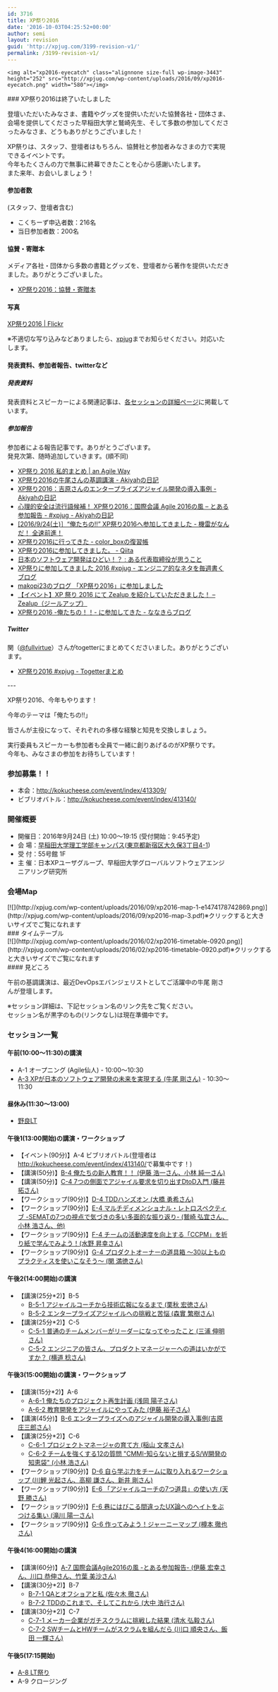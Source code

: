 ```yaml
---
id: 3716
title: XP祭り2016
date: '2016-10-03T04:25:52+00:00'
author: semi
layout: revision
guid: 'http://xpjug.com/3199-revision-v1/'
permalink: /3199-revision-v1/
---
```


`<img alt="xp2016-eyecatch" class="alignnone size-full wp-image-3443" height="252" src="http://xpjug.com/wp-content/uploads/2016/09/xp2016-eyecatch.png" width="580"></img>`

<div class="block-color-gradation-grey">### XP祭り2016は終了いたしました

登壇いただいたみなさま、書籍やグッズを提供いただいた協賛各社・団体さま、会場を提供してくださった早稲田大学と鷲崎先生、そして多数の参加してくださったみなさま、どうもありがとうございました！

XP祭りは、スタッフ、登壇者はもちろん、協賛社と参加者みなさまの力で実現できるイベントです。  
今年もたくさんの力で無事に終幕できたことを心から感謝いたします。  
また来年、お会いしましょう！

#### 参加者数

(スタッフ、登壇者含む)

- こくちーず申込者数：216名
- 当日参加者数：200名

#### 協賛・寄贈本

メディア各社・団体から多数の書籍とグッズを、登壇者から著作を提供いただきました。ありがとうございました。

- [XP祭り2016：協賛・寄贈本](http://xpjug.com/xp2016-sponsor-presentation/)

#### 写真

[XP祭り2016 | Flickr](https://www.flickr.com/photos/101974044@N02/sets/72157670977760734)

※不適切な写り込みなどありましたら、[xpjug](mailto:xpjug.staff@gmail.com)までお知らせください。対応いたします。

#### 発表資料、参加者報告、twitterなど

##### 発表資料

発表資料とスピーカーによる関連記事は、[各セッションの詳細ページ](#session)に掲載しています。

##### 参加報告

参加者による報告記事です。ありがとうございます。  
発見次第、随時追加していきます。(順不同)

- [XP祭り 2016 私的まとめ | an Agile Way](https://anagileway.wordpress.com/2016/09/24/xp-festival-2016/)
- [XP祭り2016の牛尾さんの基調講演 - Akiyahの日記](http://akiyah.hatenablog.com/entry/2016/09/24/131632)
- [XP祭り2016：吉原さんのエンタープライズアジャイル開発の導入事例 - Akiyahの日記](http://akiyah.hatenablog.com/entry/2016/09/25/124735)
- [心理的安全は流行語候補！ XP祭り2016：国際会議 Agile 2016の風 – とある参加報告 - #xpjug - Akiyahの日記](http://akiyah.hatenablog.com/entry/2016/09/25/175834)
- [\[2016/9/24(土)］“俺たちの!!” XP祭り2016へ参加してきました - 機雷がなんだ！ 全速前進！](http://orinbou.hatenablog.com/entry/2016/09/25/160711)
- [XP祭り2016に行ってきた - color\_boxの復習帳](http://colorbox.hateblo.jp/entry/2016/09/26/143356)
- [XP祭り2016に参加してきました。 - Qiita](http://qiita.com/dnaka@github/items/7d671c45c570176657c8)
- [日本のソフトウェア開発はひどい！？ : ある代表取締役が思うこと](http://blog.livedoor.jp/hajime7801/archives/52200211.html)
- [XP祭りに参加してきました 2016 #xpjug - エンジニア的なネタを毎週書くブログ](http://taichiw.hatenablog.com/entry/2016/09/27/005307)
- [makopi23のブログ 「XP祭り2016」に参加しました](http://makopi23.blog.fc2.com/blog-entry-225.html)
- [【イベント】XP 祭り 2016 にて Zealup を紹介していただきました！ – Zealup（ジールアップ）](https://zealup.biz/2016/09/29/event-xp2016/)
- [XP祭り2016 -俺たちの！！- に参加してきた - ななきらブログ](http://nanakira.hatenablog.com/entry/2016/10/02/170844)

##### Twitter

関（[@fullvirtue](https://twitter.com/fullvirtue)）さんがtogetterにまとめてくださいました。ありがとうございます。

- [XP祭り2016 #xpjug - Togetterまとめ](http://togetter.com/li/1028069)

</div>---

XP祭り2016、今年もやります！

今年のテーマは「俺たちの!!」

皆さんが主役になって、それぞれの多様な経験と知見を交換しましょう。

実行委員もスピーカーも参加者も全員で一緒に創りあげるのがXP祭りです。  
今年も、みなさまの参加をお待ちしています！

### 参加募集！！

- 本会：<http://kokucheese.com/event/index/413309/>
- ビブリオバトル：<http://kokucheese.com/event/index/413140/>

### 開催概要

- 開催日：2016年9月24日 (土) 10:00〜19:15 (受付開始：9:45予定)
- 会 場：[早稲田大学理工学部キャンパス](http://www.waseda.jp/top/access/nishiwaseda-campus)([東京都新宿区大久保3丁目4-1](https://goo.gl/maps/XBQja))
- 受 付：55号館 1F
- 主 催：日本XPユーザグループ、早稲田大学グローバルソフトウェアエンジニアリング研究所

### 会場Map

<div class="wp-caption alignnone" id="attachment_3547" style="width: 591px">[![](http://xpjug.com/wp-content/uploads/2016/09/xp2016-map-1-e1474178742869.png)](http://xpjug.com/wp-content/uploads/2016/09/xp2016-map-3.pdf)※クリックすると大きいサイズでご覧になれます

</div>### タイムテーブル

<div class="wp-caption alignnone" id="attachment_3562" style="width: 600px">[![](http://xpjug.com/wp-content/uploads/2016/02/xp2016-timetable-0920.png)](http://xpjug.com/wp-content/uploads/2016/02/xp2016-timetable-0920.pdf)※クリックすると大きいサイズでご覧になれます

</div>#### 見どころ

午前の基調講演は、最近DevOpsエバンジェリストとしてご活躍中の牛尾 剛さんが登壇します。

※セッション詳細は、下記セッション名のリンク先をご覧ください。  
セッション名が黒字のもの(リンクなし)は現在準備中です。

### セッション一覧

#### 午前(10:00～11:30)の講演

- A-1 オープニング (Agile仙人) - 10:00～10:30
- [A-3 XPが日本のソフトウェア開発の未来を実現する (牛尾 剛さん)](http://xpjug.com/xp2016-session-a3/) - 10:30～11:30

#### 昼休み(11:30～13:00)

- [野良LT](http://xpjug.com/xp2016-session-nora/)

#### 午後1(13:00開始)の講演・ワークショップ

- 【イベント(90分)】A-4 ビブリオバトル(登壇者は<http://kokucheese.com/event/index/413140/>で募集中です！)
- 【講演(50分)】[B-4 俺たちの新人教育！！ (伊藤 浩一さん、小林 純一さん)](http://xpjug.com/xp2016-session-b4)
- 【講演(50分)】[C-4 7つの側面でアジャイル要求を切り出すDtoD入門 (藤井 拓さん)](http://xpjug.com/xp2016-session-c4)
- 【ワークショップ(90分)】[D-4 TDDハンズオン (大橋 勇希さん)](http://xpjug.com/xp2016-session-d4/)
- 【ワークショップ(90分)】[E-4 マルチディメンショナル・レトロスペクティブ -SEMATの7つの視点で気づきの多い多面的な振り返り- (鷲崎 弘宜さん、小林 浩さん、他)](http://xpjug.com/xp2016-session-e4/)
- 【ワークショップ(90分)】[F-4 チームの活動速度を向上する「CCPM」を折り紙で学んでみよう！(水野 昇幸さん)](http://xpjug.com/xp2016-session-f4/)
- 【ワークショップ(90分)】[G-4 プロダクトオーナーの道具箱 ～30以上ものプラクティスを使いこなそう～ (関 満徳さん)](http://xpjug.com/xp2016-session-g4/)

#### 午後2(14:00開始)の講演

- 【講演(25分\*2)】B-5 
    - [B-5-1 アジャイルコーチから技術広報になるまで (栗秋 宏徳さん)](http://xpjug.com/xp2016-session-b5-1)
    - [B-5-2 エンタープライズアジャイルへの挑戦と苦悩 (森實 繁樹さん)](http://xpjug.com/xp2016-session-b5-2)
- 【講演(25分\*2)】C-5 
    - [C-5-1 普通のチームメンバーがリーダーになってやったこと (三浦 伸明さん)](http://xpjug.com/xp2016-session-c5-1/)
    - [C-5-2 エンジニアの皆さん、プロダクトマネージャーへの道はいかがですか？ (横道 稔さん)](http://xpjug.com/xp2016-session-c5-2/)

#### 午後3(15:00開始)の講演・ワークショップ

- 【講演(15分\*2)】A-6 
    - [A-6-1 俺たちのプロジェクト再生計画 (浅岡 陽子さん)](http://xpjug.com/xp2016-session-a6-1/)
    - [A-6-2 教育開発をアジャイルにやってみた (伊藤 裕子さん)](http://xpjug.com/xp2016-session-a6-2/)
- 【講演(45分)】[B-6 エンタープライズへのアジャイル開発の導入事例(吉原 庄三郎さん)](http://xpjug.com/xp2016-session-b6/)
- 【講演(25分\*2)】C-6 
    - [C-6-1 プロジェクトマネージャの育て方 (稲山 文孝さん)](http://xpjug.com/xp2016-session-c6/)
    - [C-6-2 チームを強くする12の質問 "CMMI-知らないと損するS/W開発の知恵袋" (小林 浩さん)](http://xpjug.com/xp2016-session-c6-2/)
- 【ワークショップ(90分)】[D-6 自ら学ぶ力をチームに取り入れるワークショップ (川鯉 光起さん、高柳 謙さん、新井 剛さん)](http://xpjug.com/xp2016-session-d6/)
- 【ワークショップ(90分)】[E-6 「アジャイルコーチの7つ道具」の使い方 (天野 勝さん)](http://xpjug.com/xp2016-session-e6/)
- 【ワークショップ(90分)】[F-6 巷にはびこる間違ったUX論へのヘイトをぶつける集い (滝川 陽一さん)](http://xpjug.com/xp2016-session-f6/)
- 【ワークショップ(90分)】[G-6 作ってみよう！ジャーニーマップ (樽本 徹也さん)](http://xpjug.com/xp2016-session-g6/)

#### 午後4(16:00開始)の講演

- 【講演(60分)】[A-7 国際会議Agile2016の風 -とある参加報告- (伊藤 宏幸さん、川口 恭伸さん、竹葉 美沙さん)](http://xpjug.com/xp2016-session-a7/)
- 【講演(30分\*2)】B-7 
    - [B-7-1 QAとオフショアと私 (佐々木 徹さん)](http://xpjug.com/xp2016-session-b7-1/)
    - [B-7-2 TDDのこれまで、そしてこれから (大中 浩行さん)](http://xpjug.com/xp2016-session-b7-2/)
- 【講演(30分\*2)】C-7 
    - [C-7-1 メーカー企業がガチスクラムに挑戦した結果 (清水 弘毅さん)](http://xpjug.com/xp2016-session-c7-1/)
    - [C-7-2 SWチームとHWチームがスクラムを組んだら (川口 順央さん、飯田 一輝さん)](http://xpjug.com/xp2016-session-c7-2/)

#### 午後5(17:15開始)

- [A-8 LT祭り](http://xpjug.com/xp2016-session-a8/)
- A-9 クロージング